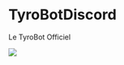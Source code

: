 # TyroBotDiscord
Le TyroBot Officiel

<img src="https://cdn.discordapp.com/attachments/853589280299679765/870051594815807549/unknown.png">
